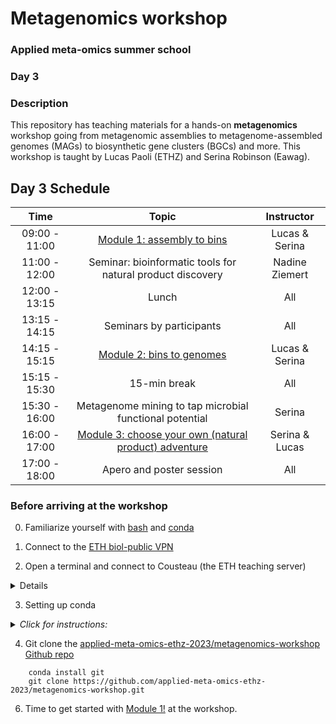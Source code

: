 # Metagenomics workshop
### Applied meta-omics summer school
### Day 3

### Description

This repository has teaching materials for a hands-on **metagenomics** workshop going from metagenomic assemblies to metagenome-assembled genomes (MAGs) to biosynthetic gene clusters (BGCs) and more. This workshop is taught by Lucas Paoli (ETHZ) and Serina Robinson (Eawag).

## Day 3 Schedule

| Time |  Topic  | Instructor
|:-----------:|:----------:|:--------:|
| 09:00 - 11:00 | [Module 1: assembly to bins](https://github.com/applied-meta-omics-ethz-2023/metagenomics-workshop/tree/main/module-1) | Lucas & Serina |
| 11:00 - 12:00 |  Seminar: bioinformatic tools for natural product discovery | Nadine Ziemert |
| 12:00 - 13:15 | Lunch | All |
| 13:15 - 14:15 | Seminars by participants | All |
| 14:15 - 15:15 | [Module 2: bins to genomes](https://github.com/applied-meta-omics-ethz-2023/metagenomics-workshop/tree/main/module-2) | Lucas & Serina |
| 15:15 - 15:30 | 15-min break | All |
| 15:30 - 16:00 | Metagenome mining to tap microbial functional potential | Serina |
| 16:00 - 17:00 | [Module 3: choose your own (natural product) adventure](https://github.com/applied-meta-omics-ethz-2023/metagenomics-workshop/tree/main/module-3) | Serina & Lucas |
| 17:00 - 18:00 | Apero and poster session | All |


### Before arriving at the workshop

0. Familiarize yourself with [bash](https://astrobiomike.github.io/unix/unix-intro) and [conda](https://astrobiomike.github.io/unix/conda-intro)

1. Connect to the [ETH biol-public VPN](https://unlimited.ethz.ch/display/itkb/VPN#VPN-HowtosetupVPN)

2. Open a terminal and connect to Cousteau (the ETH teaching server)
<details>
<i>Click for instructions:</I></summary>

```ssh yourusername@cousteau.ethz.ch```

-type your password<br> 
-press ENTER <br> 

</details>

3. Setting up conda 

<details>
<summary><i>Click for instructions:</I></summary>
         <br>In your terminal type:<br>

-```wget https://repo.anaconda.com/miniconda/Miniconda3-latest-Linux-x86_64.sh```

-```bash Miniconda3-latest-Linux-x86_64.sh```

-press ENTER, scroll down, type in ‘yes’<br>
-press ENTER<br>
-type in yes<br>
-close and reopen session (exit; ssh cousteau)<br>

-```rm Miniconda3-latest-Linux-x86_64.sh<br>```
-Install should take ~5min<br>

* Add conda channels
```
    conda config --add channels defaults
    conda config --add channels conda-forge    
    conda config --add channels bioconda
    
```

* Install mamba (faster, alternative client to conda)
```
    conda install mamba
    mamba install git
```

* Set up three distinct conda environments for the three modules of the workshop as follows:
```
conda create -ny module-1
conda activate module-1
conda install metabat2
conda install bwa
Conda deactivate 
```

```
conda create -ny module-2
conda activate module-2
```

```
conda create -yn module-3
conda activate module-3
mamba install antismash 
download-antismash-databases
```


</details>

4. Git clone the [applied-meta-omics-ethz-2023/metagenomics-workshop Github repo](https://github.com/applied-meta-omics-ethz-2023/metagenomics-workshop)

```
    conda install git
    git clone https://github.com/applied-meta-omics-ethz-2023/metagenomics-workshop.git
```


6. Time to get started with [Module 1!](https://github.com/applied-meta-omics-ethz-2023/metagenomics-workshop/tree/main/module-1) at the workshop.
